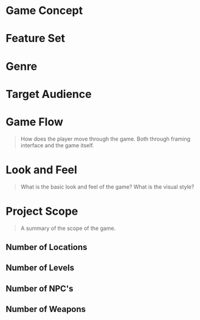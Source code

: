 # Game Concept

# Feature Set

# Genre

# Target Audience

# Game Flow
> How does the player move through the game. Both through framing interface and the game itself.

# Look and Feel
> What is the basic look and feel of the game?  What is the visual style?

# Project Scope
> A summary of the scope of the game.

## Number of Locations

## Number of Levels

## Number of NPC's

## Number of Weapons
